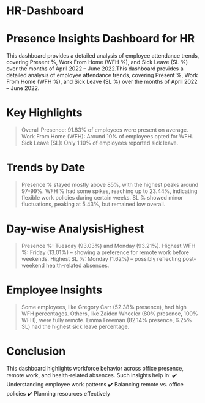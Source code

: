# HR-Dashboard
# Presence Insights Dashboard for HR
This dashboard provides a detailed analysis of employee attendance trends, covering Present %, Work From Home (WFH %), and Sick Leave (SL %) over the months of April 2022 – June 2022.This dashboard provides a detailed analysis of employee attendance trends, covering Present %, Work From Home (WFH %), and Sick Leave (SL %) over the months of April 2022 – June 2022.

# Key Highlights
> Overall Presence: 91.83% of employees were present on average.
> Work From Home (WFH): Around 10% of employees opted for WFH.
> Sick Leave (SL): Only 1.10% of employees reported sick leave.

# Trends by Date
> Presence % stayed mostly above 85%, with the highest peaks around 97-99%.
> WFH % had some spikes, reaching up to 23.44%, indicating flexible work policies during certain weeks.
> SL % showed minor fluctuations, peaking at 5.43%, but remained low overall.

# Day-wise AnalysisHighest 
> Presence %: Tuesday (93.03%) and Monday (93.21%).
> Highest WFH %: Friday (13.01%) – showing a preference for remote work before weekends.
> Highest SL %: Monday (1.62%) – possibly reflecting post-weekend health-related absences.

# Employee Insights
> Some employees, like Gregory Carr (52.38% presence), had high WFH percentages.
> Others, like Zaiden Wheeler (80% presence, 100% WFH), were fully remote.
> Emma Freeman (82.14% presence, 6.25% SL) had the highest sick leave percentage.


# Conclusion
This dashboard highlights workforce behavior across office presence, remote work, and health-related absences.
Such insights help in:
✔️ Understanding employee work patterns
✔️ Balancing remote vs. office policies
✔️ Planning resources effectively
